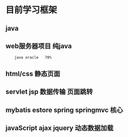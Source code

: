 # 目前学习框架
## java
## web服务器项目    纯java
        java oracle   70%
## html/css  静态页面
## servlet  jsp   数据传输 页面跳转
## mybatis estore spring springmvc  核心
## javaScript ajax jquery  动态数据加载